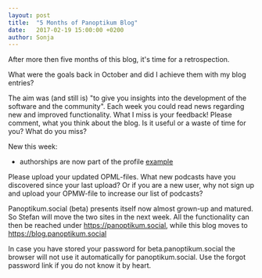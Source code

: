 ```yaml
---
layout: post
title:  "5 Months of Panoptikum Blog"
date:   2017-02-19 15:00:00 +0200
author: Sonja
---
```


After more then five months of this blog, it's time for a retrospection.

What were the goals back in October and did I achieve them with my blog entries?

The aim was (and still is) "to give you insights into the development of the software and the community". Each week you could read news regarding new and improved functionality. What I miss is your feedback! Please comment, what you think about the blog. Is it useful or a waste of time for you? What do you miss?

New this week:

* authorships are now part of the profile [example](https://panoptikum.social/meszner)

Please upload your updated OPML-files. What new podcasts have you discovered since your last upload?
Or if you are a new user, why not sign up and upload your OPMW-file to increase our list of podcasts?

Panoptikum.social (beta) presents itself now almost grown-up and matured. So Stefan will move the two sites in the next week. All the functionality can then be reached under <https://panoptikum.social>, while this blog moves to <https://blog.panoptikum.social>

In case you have stored your password for beta.panoptikum.social the browser will not use it automatically for panoptikum.social.
Use the forgot password link if you do not know it by heart.
